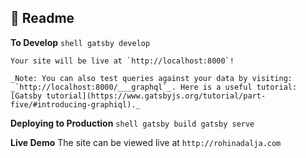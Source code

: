 ## 🚀 Readme

**To Develop**
    ```shell
    gatsby develop
    ```

    Your site will be live at `http://localhost:8000`!

    _Note: You can also test queries against your data by visiting: _`http://localhost:8000/___graphql`_. Here is a useful tutorial: [Gatsby tutorial](https://www.gatsbyjs.org/tutorial/part-five/#introducing-graphiql)._


**Deploying to Production**
    ```shell
    gatsby build
    gatsby serve
    ```

**Live Demo**
    The site can be viewed live at `http://rohinadalja.com`